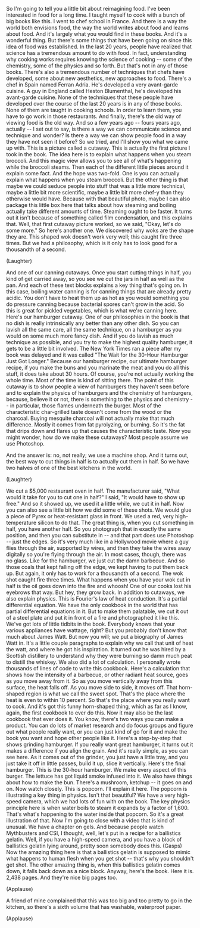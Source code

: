
So I&#39;m going to tell you a little bit
about reimagining food.
I&#39;ve been interested in food for a long time.
I taught myself to cook
with a bunch of big books like this.
I went to chef school in France.
And there is a way
the world both envisions food,
the way the world writes about food and learns about food.
And it&#39;s largely what you would find in these books.
And it&#39;s a wonderful thing.
But there&#39;s some things that have been going on
since this idea of food was established.
In the last 20 years,
people have realized that science
has a tremendous amount to do with food.
In fact, understanding why cooking works
requires knowing the science of cooking --
some of the chemistry, some of the physics and so forth.
But that&#39;s not in any of those books.
There&#39;s also a tremendous number of techniques
that chefs have developed,
some about new aesthetics, new approaches to food.
There&#39;s a chef in Spain named Ferran Adria.
He&#39;s developed a very avant-garde cuisine.
A guy in England called Heston Blumenthal,
he&#39;s developed his avant-garde cuisine.
None of the techniques that these people have developed
over the course of the last 20 years
is in any of those books.
None of them are taught in cooking schools.
In order to learn them, you have to go work in those restaurants.
And finally,
there&#39;s the old way of viewing food
is the old way.
And so a few years ago -- fours years ago, actually --
I set out to say, is there a way
we can communicate science and technique and wonder?
Is there a way we can show people food
in a way they have not seen it before?
So we tried, and I&#39;ll show you what we came up with.
This is a picture called a cutaway.
This is actually the first picture I took in the book.
The idea here is to explain what happens
when you steam broccoli.
And this magic view allows you to see
all of what&#39;s happening
while the broccoli steams.
Then each of the different little pieces around it
explain some fact.
And the hope was two-fold.
One is you can actually explain what happens when you steam broccoli.
But the other thing is that maybe we could seduce people
into stuff that was a little more technical,
maybe a little bit more scientific, maybe a little bit more chef-y
than they otherwise would have.
Because with that beautiful photo,
maybe I can also package this little box here
that talks about how steaming and boiling
actually take different amounts of time.
Steaming ought to be faster.
It turns out it isn&#39;t because of something called film condensation,
and this explains that.
Well, that first cutaway picture worked,
so we said, &quot;Okay, let&#39;s do some more.&quot;
So here&#39;s another one.
We discovered why woks are the shape they are.
This shaped wok doesn&#39;t work very well;
this caught fire three times.
But we had a philosophy,
which is it only has to look good for a thousandth of a second.

(Laughter)

And one of our canning cutaways.
Once you start cutting things in half, you kind of get carried away,
so you see we cut the jars in half as well as the pan.
And each of these text blocks
explains a key thing that&#39;s going on.
In this case, boiling water canning
is for canning things that are already pretty acidic.
You don&#39;t have to heat them up as hot
as you would something you do pressure canning
because bacterial spores can&#39;t grow in the acid.
So this is great for pickled vegetables,
which is what we&#39;re canning here.
Here&#39;s our hamburger cutaway.
One of our philosophies in the book
is that no dish
is really intrinsically any better than any other dish.
So you can lavish
all the same care, all the same technique,
on a hamburger
as you would on some much more fancy dish.
And if you do lavish as much technique as possible,
and you try to make the highest quality hamburger,
it gets to be a little bit involved.
The New York Times ran a piece
after my book was delayed
and it was called &quot;The Wait for the 30-Hour Hamburger
Just Got Longer.&quot;
Because our hamburger recipe, our ultimate hamburger recipe,
if you make the buns and you marinate the meat and you do all this stuff,
it does take about 30 hours.
Of course, you&#39;re not actually working the whole time.
Most of the time is kind of sitting there.
The point of this cutaway
is to show people a view of hamburgers they haven&#39;t seen before
and to explain the physics of hamburgers
and the chemistry of hamburgers,
because, believe it or not, there is something to the physics and chemistry --
in particular, those flames underneath the burger.
Most of the characteristic char-grilled taste
doesn&#39;t come from the wood or the charcoal.
Buying mesquite charcoal will not actually make that much difference.
Mostly it comes from fat pyrolyzing, or burning.
So it&#39;s the fat that drips down and flares up
that causes the characteristic taste.
Now you might wonder, how do we make these cutaways?
Most people assume we use Photoshop.

And the answer is: no, not really;
we use a machine shop.
And it turns out, the best way to cut things in half
is to actually cut them in half.
So we have two halves of one of the best kitchens in the world.

(Laughter)

We cut a $5,000 restaurant oven in half.
The manufacturer said,
&quot;What would it take for you to cut one in half?&quot;
I said, &quot;It would have to show up free.&quot;
And so it showed up, we used it a little while,
we cut it in half.
Now you can also see a little bit how we did some of these shots.
We would glue a piece of Pyrex
or heat-resistant glass in front.
We used a red, very high-temperature silicon to do that.
The great thing is, when you cut something in half,
you have another half.
So you photograph that in exactly the same position,
and then you can substitute in --
and that part does use Photoshop -- just the edges.
So it&#39;s very much like in a Hollywood movie
where a guy flies through the air, supported by wires,
and then they take the wires away digitally
so you&#39;re flying through the air.
In most cases, though, there was no glass.
Like for the hamburger, we just cut the damn barbecue.
And so those coals that kept falling off the edge,
we kept having to put them back up.
But again, it only has to work for a thousandth of a second.
The wok shot caught fire three times.
What happens when you have your wok cut in half
is the oil goes down into the fire
and whoosh!
One of our cooks lost his eyebrows that way.
But hey, they grow back.
In addition to cutaways,
we also explain physics.
This is Fourier&#39;s law of heat conduction.
It&#39;s a partial differential equation.
We have the only cookbook in the world
that has partial differential equations in it.
But to make them palatable,
we cut it out of a steel plate and put it in front of a fire
and photographed it like this.
We&#39;ve got lots of little tidbits in the book.
Everybody knows that your various appliances
have wattage, right?
But you probably don&#39;t know that much about James Watt.
But now you will; we put a biography of James Watt in.
It&#39;s a little couple paragraphs
to explain why we call that unit of heat the watt,
and where he got his inspiration.
It turned out he was hired by a Scottish distillery
to understand why they were burning so damn much peat
to distill the whiskey.
We also did a lot of calculation.
I personally wrote thousands of lines of code
to write this cookbook.
Here&#39;s a calculation
that shows how the intensity of a barbecue,
or other radiant heat source, goes
as you move away from it.
So as you move vertically away from this surface,
the heat falls off.
As you move side to side, it moves off.
That horn-shaped region
is what we call the sweet spot.
That&#39;s the place where the heat is even to within 10 percent.
So that&#39;s the place where you really want to cook.
And it&#39;s got this funny horn-shaped thing,
which as far as I know, again,
the first cookbook to ever do this.
Now it may also be the last cookbook that ever does it.
You know, there&#39;s two ways
you can make a product.
You can do lots of market research
and do focus groups
and figure out what people really want,
or you can just kind of go for it
and make the book you want and hope other people like it.
Here&#39;s a step-by-step that shows grinding hamburger.
If you really want great hamburger,
it turns out it makes a difference if you align the grain.
And it&#39;s really simple, as you can see here.
As it comes out of the grinder, you just have a little tray,
and you just take it off in little passes,
build it up, slice it vertically.
Here&#39;s the final hamburger.
This is the 30-hour hamburger.
We make every aspect of this burger.
The lettuce has got liquid smoke infused into it.
We also have things about how to make the bun.
There&#39;s a mushroom, ketchup -- it goes on and on.
Now watch closely. This is popcorn. I&#39;ll explain it here.
The popcorn is illustrating
a key thing in physics.
Isn&#39;t that beautiful?
We have a very high-speed camera,
which we had lots of fun with on the book.
The key physics principle here
is when water boils to steam
it expands by a factor of 1,600.
That&#39;s what&#39;s happening to the water inside that popcorn.
So it&#39;s a great illustration of that.
Now I&#39;m going to close with a video that is kind of unusual.
We have a chapter on gels.
And because people watch Mythbusters and CSI,
I thought, well, let&#39;s put in a recipe
for a ballistics gelatin.
Well, if you have a high-speed camera,
and you have a block of ballistics gelatin lying around,
pretty soon somebody does this.
(Gasps)
Now the amazing thing here
is that a ballistics gelatin is supposed to mimic
what happens to human flesh when you get shot -- that&#39;s why you shouldn&#39;t get shot.
The other amazing thing is, when this ballistics gelatin comes down,
it falls back down as a nice block.
Anyway, here&#39;s the book.
Here it is.
2,438 pages.
And they&#39;re nice big pages too.

(Applause)

A friend of mine complained
that this was too big and too pretty to go in the kitchen,
so there&#39;s a sixth volume
that has washable, waterproof paper.

(Applause)

